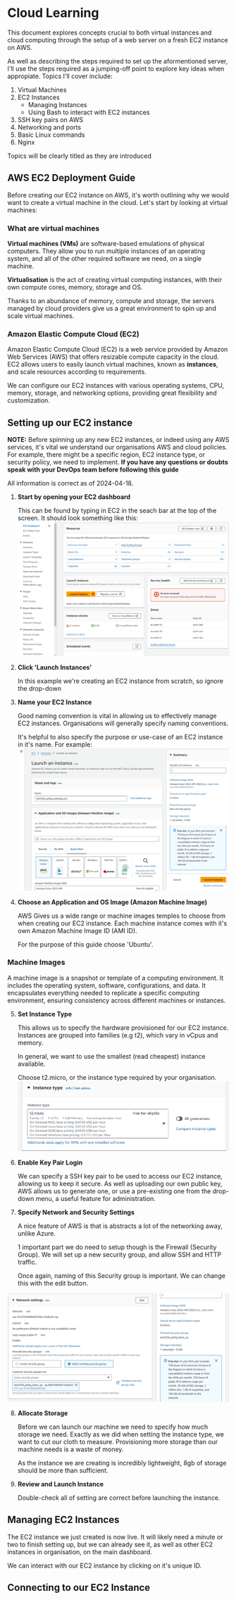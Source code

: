 # Cloud Learning
This document explores concepts crucial to both virtual instances and cloud computing through the setup of a web server on a fresh EC2 instance on AWS. 

As well as describing the steps required to set up the aformentioned server, I'll use the steps required as a jumping-off point to explore key ideas when appropiate. Topics I'll cover include:
1) Virtual Machines
2) EC2 Instances
    - Managing Instances 
    - Using Bash to interact with EC2 instances
3) SSH key pairs on AWS
4) Networking and ports  
5) Basic Linux commands
6) Nginx

Topics will be clearly titled as they are introduced

## AWS EC2 Deployment Guide
Before creating our EC2 instance on AWS, it's worth outlining why we would want to create a virtual machine in the cloud. Let's start by looking at virtual machines:

### What are virtual machines
**Virtual machines (VMs)** are software-based emulations of physical computers. They allow you to run multiple instances of an operating system, and all of the other required software we need, on a single machine. 

**Virtualisation** is the act of creating virtual computing instances, with their own compute cores, memory, storage and OS.  

Thanks to an abundance of memory, compute and storage, the servers managed by cloud providers give us a great environment to spin up and scale virtual machines. 

### Amazon Elastic Compute Cloud (EC2)
Amazon Elastic Compute Cloud (EC2) is a web service provided by Amazon Web Services (AWS) that offers resizable compute capacity in the cloud. EC2 allows users to easily launch virtual machines, known as **instances**, and scale resources according to requirements. 

We can configure our EC2 instances with various operating systems, CPU, memory, storage, and networking options, providing great flexibility and customization.

## Setting up our EC2 instance

**NOTE:** Before spinning up any new EC2 instances, or indeed using any AWS services, it's vital we understand our organisations AWS and cloud policies. For example, there might be a specific region, EC2 instance type, or security policy, we need to implement. **If you have any questions or doubts speak with your DevOps team before following this guide**

All information is correct as of 2024-04-18.

1) **Start by opening your EC2 dashboard**

    This can be found by typing in EC2 in the seach bar at the top of the screen. It should look something like this:
    ![EC2 Dashboard](images/screenshot_1.png)

2) **Click 'Launch Instances'**

    In this example we're creating an EC2 instance from scratch, so ignore the drop-down

3) **Name your EC2 Instance**

    Good naming convention is vital in allowing us to effectively manage EC2 instances. Organisations will generally specify naming conventions. 

    It's helpful to also specify the purpose or use-case of an EC2 instance in it's name. For example:
     ![EC2 Name example](images/screenshot_2.png)

4) **Choose an Application and OS Image (Amazon Machine Image)**

    AWS Gives us a wide range or machine images temples to choose from when creating our EC2 instance. Each machine instance comes with it's own Amazon Machine Image ID (AMI ID). 

    For the purpose of this guide choose 'Ubuntu'.

### Machine Images
A machine image is a snapshot or template of a computing environment. It includes the operating system, software, configurations, and data. It encapsulates everything needed to replicate a specific computing environment, ensuring consistency across different machines or instances. 

5) **Set Instance Type**

    This allows us to specify the hardware provisioned for our EC2 instance. Instances are grouped into families (e.g t2), which vary in vCpus and memory.  

    In general, we want to use the smallest (read cheapest) instance available. 

    Choose t2.micro, or the instance type required by your organisation.
![EC2 Instance Type t2.micro](images/screenshot_3.png)

6) **Enable Key Pair Login**

    We can specify a SSH key pair to be used to access our EC2 instance, allowing us to keep it secure. As well as uploading our own public key, AWS allows us to generate one, or use a pre-existing one from the drop-down menu, a useful feature for administration. 


7) **Specify Network and Security Settings**

    A nice feature of AWS is that is abstracts a lot of the networking away, unlike Azure. 

	1 important part we do need to setup though is the Firewall (Security Group). We 	will set up a new security group, and allow SSH and HTTP traffic. 

	Once again, naming of this Security group is important. We can change this with the edit button.

![EC2 Network Settings](images/screenshot_4.png)

8) **Allocate Storage**

    Before we can launch our machine we need to specify how much storage we need. Exactly as we did when setting the instance type, we want to cut our cloth to measure. Provisioning more storage than our machine needs is a waste of money.

    As the instance we are creating is incredibly lightweight, 8gb of storage should be more than sufficient.

9) **Review and Launch Instance**

    Double-check all of setting are correct before launching the instance.

## Managing EC2 Instances

The EC2 instance we just created is now live. It will likely need a minute or two to finish setting up, but we can already see it, as well as other EC2 instances in organisation, on the main dashboard.

We can interact with our EC2 instance by clicking on it's unique ID.

## Connecting to our EC2 Instance

